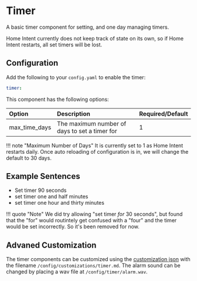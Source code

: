 # Timer
A basic timer component for setting, and one day managing timers. 

Home Intent currently does not keep track of state on its own, so if Home Intent restarts, all set timers will be lost.


## Configuration

Add the following to your `config.yaml` to enable the timer:
```yaml
timer:

```

This component has the following options: 

| Option        | Description                                   | Required/Default |
|:--------------|:----------------------------------------------|:-----------------|
| max_time_days | The maximum number of days to set a timer for | 1                |

!!! note "Maximum Number of Days"
    It is currently set to 1 as Home Intent restarts daily. Once auto reloading of configuration is in, we will change the default to 30 days.

## Example Sentences

 * Set timer 90 seconds
 * set timer one and half minutes
 * set timer one hour and thirty minutes

!!! quote "Note"
    We did try allowing "set timer *for* 30 seconds", but found that the "for" would routintely get confused with a "four" and the timer would be set incorrectly. So it's been removed for now.

## Advaned Customization
The timer components can be customized using the [customization json](/getting-started/advanced-features/component-customization/) with the filename `/config/customizations/timer.md`. The alarm sound can be changed by placing a wav file at `/config/timer/alarm.wav`.
